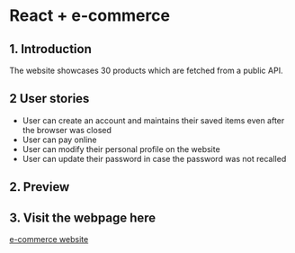 # React + e-commerce
## 1. Introduction
The website showcases 30 products which are fetched from a public API. 
## 2 User stories
- User can create an account and maintains their saved items even after the browser was closed
- User can pay online
- User can modify their personal profile on the website
- User can update their password in case the password was not recalled
## 2. Preview
## 3. Visit the webpage here
[e-commerce website](https://hon-nova.github.io/meta-course)
